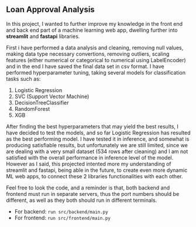 ## Loan Approval Analysis

In this project, I wanted to further improve my knowledge in the front end and back end part of a machine learning web app, dwelling
further into <b>streamlit</b> and <b>fastapi</b> libraries. 

First i have performed a data analysis and cleaning, removing null values, making data type necessary convertions, removing outliers,
scaling features (either numerical or categorical to numerical using LabelEncoder) and in the end I have saved the final data set in csv format.
I have performed hyperparameter tuning, taking several models for classification tasks such as:

1. Logistic Regression
2. SVC (Support Vector Machine)
3. DecisionTreeClassifier
4. RandomForest
5. XGB

After finding the best hyperparameters that may yield the best results, I have decided to test the models, and so far Logistic Regression
has resulted as the best performing model. I have tested it in inference, and somewhat is producing satisfiable results, but unfortunately
we are still limited, since we are dealing with a very small dataset (534 rows after cleaning) and I am not satisfied with the overall performance
in inference level of the model. However as I said, this projected intented more my understanding of streamlit and fastapi, being able in
the future, to create even more dynamic ML web apps, to connect these 2 libraries functionalities with each other. 

Feel free to look the code, and a reminder is that, both backend and frontend must run in separate servers, thus the port numbers should be
different, as well as they both should run in different terminals.

- For backend: `run src/backend/main.py` <br>
- For frontend: `run src/frontend/main.py` 
